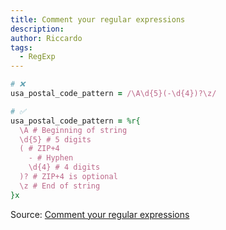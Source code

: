 ```yaml
---
title: Comment your regular expressions
description:
author: Riccardo
tags:
  - RegExp
---
```


```ruby
# ❌
usa_postal_code_pattern = /\A\d{5}(-\d{4})?\z/

# ✅
usa_postal_code_pattern = %r{
  \A # Beginning of string
  \d{5} # 5 digits
  ( # ZIP+4
    - # Hyphen
    \d{4} # 4 digits
  )? # ZIP+4 is optional
  \z # End of string
}x
```

Source: [Comment your regular expressions](https://thoughtbot.com/blog/comment-your-regular-expressions)
